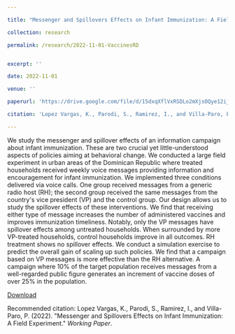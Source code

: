 ```yaml
---

title: "Messenger and Spillovers Effects on Infant Immunization: A Field Experiment"

collection: research

permalink: /research/2022-11-01-VaccinesRD


excerpt: ''

date: 2022-11-01

venue: ''

paperurl: 'https://drive.google.com/file/d/15dxqXflVxRSDLo2mXjsOQye12ijGEMBD/view?usp=sharing'

citation: 'Lopez Vargas, K., Parodi, S., Ramirez, I., and Villa-Paro, P. (2022). &quot;Messenger and Spillovers Effects on Infant Immunization: A Field Experiment.&quot; <i>Working Paper</i>.'

---
```

We study the messenger and spillover effects of an information campaign about infant immunization. These are two crucial yet little-understood aspects of policies aiming at behavioral change. We conducted a large field experiment in urban areas of the Dominican Republic where treated households received weekly voice messages providing information and encouragement for infant immunization. We implemented three conditions delivered via voice calls. One group received messages from a generic radio host (RH); the second group received the same messages from the country's vice president (VP) and the control group. Our design allows us to study the spillover effects of these interventions. We find that receiving either type of message increases the number of administered vaccines and improves immunization timeliness. Notably, only the VP messages have spillover effects among untreated households. When surrounded by more VP-treated households, control households improve in all outcomes. RH treatment shows no spillover effects. We conduct a simulation exercise to predict the overall gain of scaling up such policies. We find that a campaign based on VP messages is more effective than the RH alternative. A campaign where 10% of the target population receives messages from a well-regarded public figure generates an increment of vaccine doses of over 25% in the population. 

[Download](https://drive.google.com/file/d/15dxqXflVxRSDLo2mXjsOQye12ijGEMBD/view?usp=sharing)

Recommended citation: Lopez Vargas, K., Parodi, S., Ramirez, I., and Villa-Paro, P. (2022). &quot;Messenger and Spillovers Effects on Infant Immunization: A Field Experiment.&quot; <i>Working Paper</i>.
